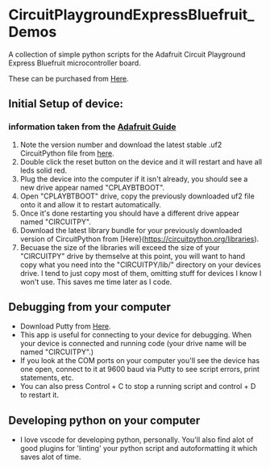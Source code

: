 # CircuitPlaygroundExpressBluefruit_Demos
A collection of simple python scripts for the Adafruit Circuit Playground Express Bluefruit microcontroller board.

These can be purchased from [Here](https://www.adafruit.com/product/4333).

## Initial Setup of device:
### information taken from the [Adafruit Guide](https://learn.adafruit.com/adafruit-circuit-playground-bluefruit/circuitpython)
1) Note the version number and download the latest stable .uf2 CircuitPython file from [here](https://circuitpython.org/board/circuitplayground_bluefruit/).
2) Double click the reset button on the device and it will restart and have all leds solid red.
3) Plug the device into the computer if it isn't already, you should see a new drive appear named "CPLAYBTBOOT".
4) Open "CPLAYBTBOOT" drive, copy the previously downloaded uf2 file onto it and allow it to restart automatically.
5) Once it's done restarting you should have a different drive appear named "CIRCUITPY".
6) Download the latest library bundle for your previously downloaded version of CircuitPython from [Here}(https://circuitpython.org/libraries).
7) Becuase the size of the libraries will exceed the size of your "CIRCUITPY" drive by themselve at this point, you will want to hand copy what you need into the "CIRCUITPY/lib/" directory on your devices drive. I tend to just copy most of them, omitting stuff for devices I know I won't use. This saves me time later as I code.

## Debugging from your computer
* Download Putty from [Here](https://www.chiark.greenend.org.uk/~sgtatham/putty/latest.html).
*   This app is useful for connecting to your device for debugging. When your device is connected and running code (your drive name will be named "CIRCUITPY".)
*   If you look at the COM ports on your computer you'll see the device has one open, connect to it at 9600 baud via Putty to see script errors, print statements, etc.
*   You can also press Control + C to stop a running script and control + D to restart it.

## Developing python on your computer
* I love vscode for developing python, personally. You'll also find alot of good plugins for 'linting' your python script and autoformatting it which saves alot of time.
